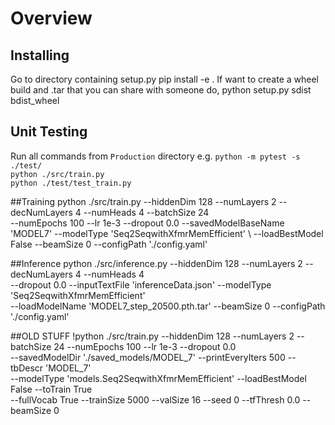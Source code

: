 # Overview

## Installing
Go to directory containing setup.py
pip install -e .
If want to create a wheel build and .tar that you can share with someone do,
python setup.py sdist bdist_wheel


## Unit Testing
Run all commands from `Production` directory
e.g. `python -m pytest -s ./test/`  
     `python ./src/train.py`  
	 `python ./test/test_train.py`
			
##Training
python ./src/train.py --hiddenDim 128 --numLayers 2 --decNumLayers 4 --numHeads 4 --batchSize 24 \
--numEpochs 100 --lr 1e-3 --dropout 0.0 --savedModelBaseName 'MODEL7' --modelType 'Seq2SeqwithXfmrMemEfficient' \ 
--loadBestModel False --beamSize 0 --configPath './config.yaml'


##Inference
python ./src/inference.py --hiddenDim 128 --numLayers 2 --decNumLayers 4 --numHeads 4 \
--dropout 0.0 --inputTextFile 'inferenceData.json' --modelType 'Seq2SeqwithXfmrMemEfficient' \
--loadModelName 'MODEL7_step_20500.pth.tar' --beamSize 0 --configPath './config.yaml'

##OLD STUFF
!python ./src/train.py --hiddenDim 128 --numLayers 2 --batchSize 24 --numEpochs 100 --lr 1e-3 --dropout 0.0 \
                        --savedModelDir './saved_models/MODEL_7' --printEveryIters 500 --tbDescr 'MODEL_7' \
                        --modelType 'models.Seq2SeqwithXfmrMemEfficient' --loadBestModel False --toTrain True \
                        --fullVocab True --trainSize 5000 --valSize 16 --seed 0 --tfThresh 0.0 --beamSize 0
